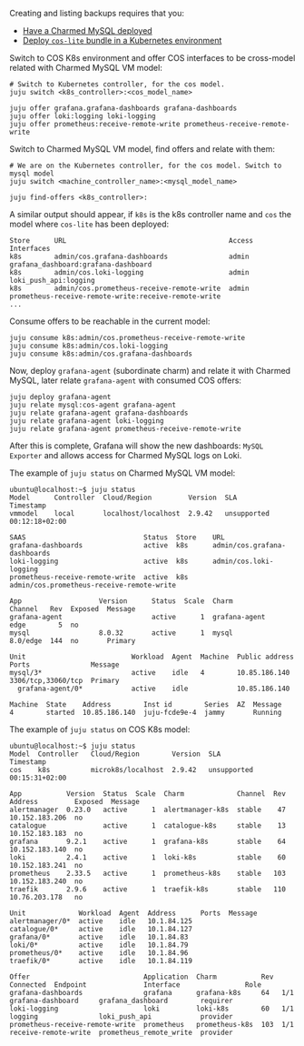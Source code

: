 Creating and listing backups requires that you:
* [Have a Charmed MySQL deployed](/t/charmed-mysql-how-to-manage-units/9904?channel=8.0/edge)
* [Deploy `cos-lite` bundle in a Kubernetes environment](https://charmhub.io/topics/canonical-observability-stack/tutorials/install-microk8s)

Switch to COS K8s environment and offer COS interfaces to be cross-model related with Charmed MySQL VM model:
```shell
# Switch to Kubernetes controller, for the cos model.
juju switch <k8s_controller>:<cos_model_name>

juju offer grafana.grafana-dashboards grafana-dashboards
juju offer loki:logging loki-logging
juju offer prometheus:receive-remote-write prometheus-receive-remote-write
```

Switch to Charmed MySQL VM model, find offers and relate with them:
```shell
# We are on the Kubernetes controller, for the cos model. Switch to mysql model
juju switch <machine_controller_name>:<mysql_model_name>

juju find-offers <k8s_controller>:
```

A similar output should appear, if `k8s` is the k8s controller name and `cos` the model where `cos-lite` has been deployed:
```shell
Store      URL                                        Access  Interfaces
k8s        admin/cos.grafana-dashboards               admin   grafana_dashboard:grafana-dashboard
k8s        admin/cos.loki-logging                     admin   loki_push_api:logging
k8s        admin/cos.prometheus-receive-remote-write  admin   prometheus-receive-remote-write:receive-remote-write
...
```

Consume offers to be reachable in the current model:
```shell
juju consume k8s:admin/cos.prometheus-receive-remote-write
juju consume k8s:admin/cos.loki-logging
juju consume k8s:admin/cos.grafana-dashboards
```

Now, deploy `grafana-agent` (subordinate charm) and relate it with Charmed MySQL, later relate `grafana-agent` with consumed COS offers:
```shell
juju deploy grafana-agent
juju relate mysql:cos-agent grafana-agent
juju relate grafana-agent grafana-dashboards
juju relate grafana-agent loki-logging
juju relate grafana-agent prometheus-receive-remote-write
```

After this is complete, Grafana will show the new dashboards: `MySQL Exporter` and allows access for Charmed MySQL logs on Loki.

The example of `juju status` on Charmed MySQL VM model:
```shell
ubuntu@localhost:~$ juju status
Model      Controller  Cloud/Region         Version  SLA          Timestamp
vmmodel    local       localhost/localhost  2.9.42   unsupported  00:12:18+02:00

SAAS                             Status  Store    URL
grafana-dashboards               active  k8s      admin/cos.grafana-dashboards
loki-logging                     active  k8s      admin/cos.loki-logging
prometheus-receive-remote-write  active  k8s      admin/cos.prometheus-receive-remote-write

App                   Version      Status  Scale  Charm               Channel   Rev  Exposed  Message
grafana-agent                      active      1  grafana-agent       edge        5  no
mysql                 8.0.32       active      1  mysql               8.0/edge  144  no       Primary

Unit                          Workload  Agent  Machine  Public address  Ports               Message
mysql/3*                      active    idle   4        10.85.186.140   3306/tcp,33060/tcp  Primary
  grafana-agent/0*            active    idle            10.85.186.140

Machine  State    Address        Inst id        Series  AZ  Message
4        started  10.85.186.140  juju-fcde9e-4  jammy       Running
```

The example of `juju status` on COS K8s model:
```shell
ubuntu@localhost:~$ juju status
Model  Controller   Cloud/Region        Version  SLA          Timestamp
cos    k8s          microk8s/localhost  2.9.42   unsupported  00:15:31+02:00

App           Version  Status  Scale  Charm             Channel  Rev  Address         Exposed  Message
alertmanager  0.23.0   active      1  alertmanager-k8s  stable    47  10.152.183.206  no
catalogue              active      1  catalogue-k8s     stable    13  10.152.183.183  no
grafana       9.2.1    active      1  grafana-k8s       stable    64  10.152.183.140  no
loki          2.4.1    active      1  loki-k8s          stable    60  10.152.183.241  no
prometheus    2.33.5   active      1  prometheus-k8s    stable   103  10.152.183.240  no
traefik       2.9.6    active      1  traefik-k8s       stable   110  10.76.203.178   no

Unit             Workload  Agent  Address      Ports  Message
alertmanager/0*  active    idle   10.1.84.125
catalogue/0*     active    idle   10.1.84.127
grafana/0*       active    idle   10.1.84.83
loki/0*          active    idle   10.1.84.79
prometheus/0*    active    idle   10.1.84.96
traefik/0*       active    idle   10.1.84.119

Offer                            Application  Charm           Rev  Connected  Endpoint              Interface                Role
grafana-dashboards               grafana      grafana-k8s     64   1/1        grafana-dashboard     grafana_dashboard        requirer
loki-logging                     loki         loki-k8s        60   1/1        logging               loki_push_api            provider
prometheus-receive-remote-write  prometheus   prometheus-k8s  103  1/1        receive-remote-write  prometheus_remote_write  provider
```